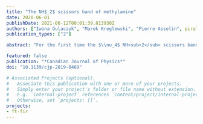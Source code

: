 ```yaml
---
title: "The NH$_2$ scissors band of methylamine"
date: 2020-06-01
publishDate: 2021-06-12T08:01:39.813930Z
authors: ["Iwona Gulaczyk", "Marek Kreglewski", "Pierre Asselin", pirali, "Isabelle Kleiner"]
publication_types: ["2"]

abstract: "For the first time the $\\nu_4$ NH<sub>2</sub> scissors band has been assigned in a high-resolution infrared spectrum. A rotationally resolved spectrum of methylamine was recorded using two infrared spectroscopic techniques. A White-type multi-pass cell device coupled to the Bruker IFS 125 HR Fourier transform spectrometer was implemented on the AILES beamline at the SOLEIL synchrotron facility and a room-temperature spectrum of the whole band in the region of 1540-1710 cm<sup>-1</sup> was recorded with a resolution of 0.001 cm<sup>-1</sup>. Then, a low-temperature high-resolution spectrum in the 1622.5-1655.6 cm<sup>-1</sup> range of Q and R branches of the $\\nu_4$ band was recorded using a quantum cascade laser spectrometer. Preliminary assignment was carried out in the NH<sub>2</sub> scissors band region, and about 2200 transitions for $K$ from 0 to 6 have been assigned for A, B, and E<sub>1</sub> symmetry species. The simultaneous fit of assigned lines using a group-theoretical effective Hamiltonian was not successful; instead simple polynomial series expansions were used for each symmetry and $K$ value."

featured: false
publication: "*Canadian Journal of Physics*"
doi: "10.1139/cjp-2019-0469"

# Associated Projects (optional).
#   Associate this publication with one or more of your projects.
#   Simply enter your project's folder or file name without extension.
#   E.g. `internal-project` references `content/project/internal-project/index.md`.
#   Otherwise, set `projects: []`.
projects:
- ft-fir
---
```



